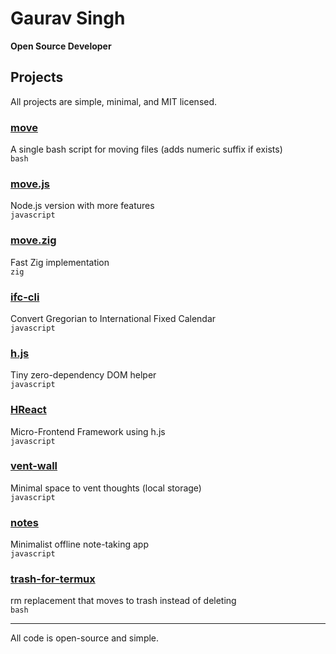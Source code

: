 # Gaurav Singh  
**Open Source Developer**

## Projects

All projects are simple, minimal, and MIT licensed.

### [move](https://github.com/gauravnumber/move)
A single bash script for moving files (adds numeric suffix if exists)  
`bash`

### [move.js](https://github.com/gauravnumber/move.js)
Node.js version with more features  
`javascript`

### [move.zig](https://github.com/gauravnumber/move.zig)
Fast Zig implementation  
`zig`

### [ifc-cli](https://github.com/gauravnumber/ifc-cli)
Convert Gregorian to International Fixed Calendar  
`javascript`

### [h.js](https://github.com/gauravnumber/h.js)
Tiny zero-dependency DOM helper  
`javascript`

### [HReact](https://github.com/gauravnumber/HReact)
Micro-Frontend Framework using h.js  
`javascript`

### [vent-wall](https://github.com/gauravnumber/vent-wall)
Minimal space to vent thoughts (local storage)  
`javascript`

### [notes](https://github.com/gauravnumber/notes)
Minimalist offline note-taking app  
`javascript`

### [trash-for-termux](https://github.com/gauravnumber/trash-for-termux)
rm replacement that moves to trash instead of deleting  
`bash`

---

All code is open-source and simple.